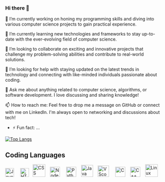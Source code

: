 ### Hi there 👋

🔭 I’m currently working on honing my programming skills and diving into various computer science projects to gain practical experience.

🌱 I’m currently learning new technologies and frameworks to stay up-to-date with the ever-evolving field of computer science.

👯 I’m looking to collaborate on exciting and innovative projects that challenge my problem-solving abilities and contribute to real-world solutions.

🤔 I’m looking for help with staying updated on the latest trends in technology and connecting with like-minded individuals passionate about coding.

💬 Ask me about anything related to computer science, algorithms, or software development. I love discussing and sharing knowledge!

📫 How to reach me: Feel free to drop me a message on GitHub or connect with me on LinkedIn. I'm always open to networking and discussions about tech!
- ⚡ Fun fact: ...

[![Top Langs](https://github-readme-stats.vercel.app/api/top-langs/?username=RanaAbdulRaheem&layout=compact&theme=vision-friendly-dark)](https://github.com/anuraghazra/github-readme-stats)

## Coding Languages
<p>
  <img src="https://upload.wikimedia.org/wikipedia/commons/6/6a/JavaScript-logo.png" title="JavaScript" height="28">
  &nbsp;&nbsp;&nbsp;
  <img src="https://cdn-icons-png.flaticon.com/512/732/732212.png" title="HTML" height="28">
  &nbsp;
  <img src="https://cdn.freebiesupply.com/logos/large/2x/css3-logo-png-transparent.png" title="CSS" height="40">
  &nbsp;&nbsp;
  <img src="https://cdn.freebiesupply.com/logos/large/2x/nodejs-icon-logo-png-transparent.png" title="NodeJS" height="32">
  &nbsp;&nbsp;&nbsp;
  <img src="https://upload.wikimedia.org/wikipedia/commons/thumb/c/c3/Python-logo-notext.svg/1869px-Python-logo-notext.svg.png" title="Python" height="32">
  &nbsp;&nbsp;
  <img src="https://cdn-icons-png.flaticon.com/512/226/226777.png" title="Java" height="38">
  &nbsp;&nbsp;
  <img src="https://cdn.icon-icons.com/icons2/2107/PNG/512/file_type_vscode_icon_130084.png" title="VScode" height="36">
  &nbsp;&nbsp;&nbsp;
  <img src="https://upload.wikimedia.org/wikipedia/commons/1/19/C_Logo.png" title="C" height="32">
  &nbsp;&nbsp;
  <img src="https://upload.wikimedia.org/wikipedia/commons/thumb/1/18/ISO_C%2B%2B_Logo.svg/1822px-ISO_C%2B%2B_Logo.svg.png" title="C++" height="32">
  &nbsp;&nbsp;
  <img src="https://cdn.freebiesupply.com/logos/large/2x/linux-tux-2-logo-png-transparent.png" title="Linux" height="40">
</p>
